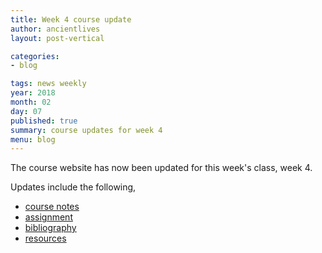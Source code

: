 ```yaml
---
title: Week 4 course update
author: ancientlives
layout: post-vertical

categories:
- blog

tags: news weekly
year: 2018
month: 02
day: 07
published: true
summary: course updates for week 4
menu: blog
---
```


The course website has now been updated for this week's class, week 4.

Updates include the following,

* [course notes](/notes)
* [assignment](/assignments)
* [bibliography](/bibliography)
* [resources](/links)
